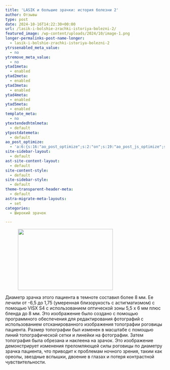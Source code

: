 ```yaml
---
title: 'LASIK и большие зрачки: история болезни 2'
author: Отзывы
type: post
date: 2024-10-16T14:22:30+00:00
url: /lasik-i-bolshie-zrachki-istoriya-bolezni-2/
featured_image: /wp-content/uploads/2024/10/image-1.png
longer-permalinks-post-name-longer:
  - lasik-i-bolshie-zrachki-istoriya-bolezni-2
ytrssenabled_meta_value:
  - no
ytremove_meta_value:
  - no
ytad1meta:
  - enabled
ytad2meta:
  - enabled
ytad3meta:
  - enabled
ytad4meta:
  - enabled
ytad5meta:
  - enabled
template_meta:
  - no
ytextendedhtmlmeta:
  - default
ytpostdatemeta:
  - default
ao_post_optimize:
  - 'a:6:{s:16:"ao_post_optimize";s:2:"on";s:19:"ao_post_js_optimize";s:2:"on";s:20:"ao_post_css_optimize";s:2:"on";s:12:"ao_post_ccss";s:2:"on";s:16:"ao_post_lazyload";s:2:"on";s:15:"ao_post_preload";s:0:"";}'
site-sidebar-layout:
  - default
ast-site-content-layout:
  - default
site-content-style:
  - default
site-sidebar-style:
  - default
theme-transparent-header-meta:
  - default
astra-migrate-meta-layouts:
  - set
categories:
  - Широкий зрачок

---
```

<figure class="wp-block-image aligncenter size-full"><img loading="lazy" decoding="async" class="alignnone wp-image-286 size-medium" src="https://korrektsiya-zreniya.net/wp-content/uploads/2024/10/image-1-300x193.webp" alt="" width="300" height="193" srcset="https://korrektsiya-zreniya.net/wp-content/uploads/2024/10/image-1-300x193.webp 300w, https://korrektsiya-zreniya.net/wp-content/uploads/2024/10/image-1.webp 425w" sizes="auto, (max-width: 300px) 100vw, 300px" /></figure> 

Диаметр зрачка этого пациента в темноте составил более 8 мм. Ее лечили от -6,5 до 1,75 (умеренная близорукость с астигматизмом) с помощью VISX S4 с использованием оптической зоны 5,5 x 6 мм плюс бленда до 8 мм. Это изображение было создано с помощью программного обеспечения для редактирования фотографий с использованием отсканированного изображения топографии роговицы пациента. Размер топографии был изменен в масштабе с помощью линий топографической сетки и линейки на фотографии. Затем топография была обрезана и наклеена на зрачок. Это изображение демонстрирует изменения преломляющей силы роговицы по диаметру зрачка пациента, что приводит к проблемам ночного зрения, таким как ореолы, звездные вспышки, двоение в глазах и потеря контрастной чувствительности.